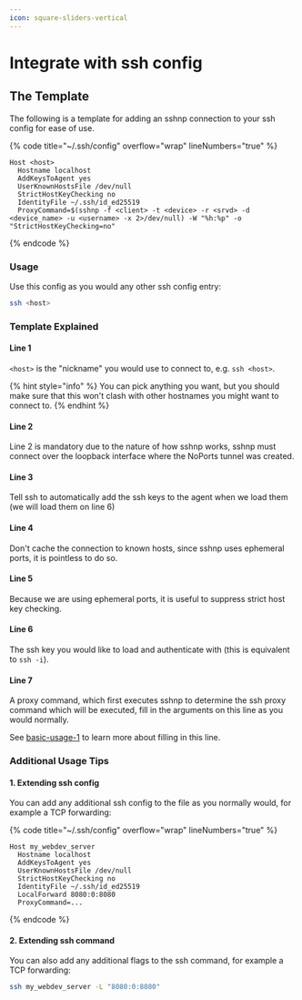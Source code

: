 ```yaml
---
icon: square-sliders-vertical
---
```


# Integrate with ssh config

## The Template

The following is a template for adding an sshnp connection to your ssh config for ease of use.

{% code title="~/.ssh/config" overflow="wrap" lineNumbers="true" %}
```
Host <host>
  Hostname localhost
  AddKeysToAgent yes
  UserKnownHostsFile /dev/null
  StrictHostKeyChecking no
  IdentityFile ~/.ssh/id_ed25519
  ProxyCommand=$(sshnp -f <client> -t <device> -r <srvd> -d <device_name> -u <username> -x 2>/dev/null) -W "%h:%p" -o "StrictHostKeyChecking=no"
```
{% endcode %}

### Usage

Use this config as you would any other ssh config entry:

```bash
ssh <host>
```

### Template Explained

#### Line 1

`<host>` is the "nickname" you would use to connect to, e.g. `ssh <host>`.

{% hint style="info" %}
You can pick anything you want, but you should make sure that this won't clash with other hostnames you might want to connect to.
{% endhint %}

#### Line 2

Line 2 is mandatory due to the nature of how sshnp works, sshnp must connect over the loopback interface where the NoPorts tunnel was created.

#### Line 3

Tell ssh to automatically add the ssh keys to the agent when we load them (we will load them on line 6)

#### Line 4

Don't cache the connection to known hosts, since sshnp uses ephemeral ports, it is pointless to do so.

#### Line 5

Because we are using ephemeral ports, it is useful to suppress strict host key checking.

#### Line 6

The ssh key you would like to load and authenticate with (this is equivalent to `ssh -i`).

#### Line 7

A proxy command, which first executes sshnp to determine the ssh proxy command which will be executed, fill in the arguments on this line as you would normally.

See [basic-usage-1](basic-usage-1/ "mention") to learn more about filling in this line.

### Additional Usage Tips

#### 1. Extending ssh config

You can add any additional ssh config to the file as you normally would, for example a TCP forwarding:

{% code title="~/.ssh/config" overflow="wrap" lineNumbers="true" %}
```
Host my_webdev_server
  Hostname localhost
  AddKeysToAgent yes
  UserKnownHostsFile /dev/null
  StrictHostKeyChecking no
  IdentityFile ~/.ssh/id_ed25519
  LocalForward 8080:0:8080
  ProxyCommand=...
```
{% endcode %}

#### 2. Extending ssh command

You can also add any additional flags to the ssh command, for example a TCP forwarding:

```bash
ssh my_webdev_server -L "8080:0:8080"
```
